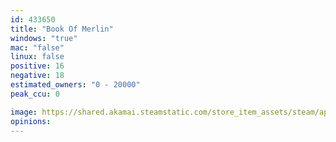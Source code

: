 ```yaml
---
id: 433650
title: "Book Of Merlin"
windows: "true"
mac: "false"
linux: false
positive: 16
negative: 18
estimated_owners: "0 - 20000"
peak_ccu: 0

image: https://shared.akamai.steamstatic.com/store_item_assets/steam/apps/433650/header.jpg?t=1476182515
opinions:
---
```

